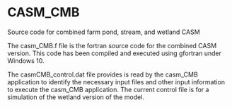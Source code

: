 # CASM_CMB
Source code for combined farm pond, stream, and wetland CASM

The casm_CMB.f file is the fortran source code for the combined CASM version. This code has been compiled and executed using gfortran under Windows 10.

The casmCMB_control.dat file provides is read by the casm_CMB application to identify the necessary input files and other input information to execute the casm_CMB application. The current control file is for a simulation of the wetland version of the model.
